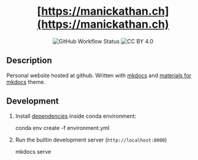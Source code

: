 <div align="center">

  # [https://manickathan.ch](https://manickathan.ch)

![GitHub Workflow Status](https://img.shields.io/github/workflow/status/lento234/lento234.github.io/Build)
![CC BY 4.0](https://img.shields.io/github/license/lento234/lento234.github.io?color=blue)
 

</div>
  
## Description

Personal website hosted at github. Written with [mkdocs](https://www.mkdocs.org/)  and [materials for mkdocs](https://squidfunk.github.io/mkdocs-material/) theme.

[cc-by]: http://creativecommons.org/licenses/by/4.0/
[cc-by-image]: https://i.creativecommons.org/l/by/4.0/80x15.png

## Development

1. Install [dependencies](requirements.txt) inside conda environment:

    conda env create -f environment.yml
  
2. Run the builtin development server (`http://localhost:8000`)

    mkdocs serve
